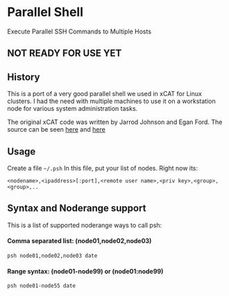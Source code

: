 # Parallel Shell

Execute Parallel SSH Commands to Multiple Hosts

## NOT READY FOR USE YET

## History

This is a port of a very good parallel shell we used in xCAT
for Linux clusters.  I had the need with multiple machines to 
use it on a workstation node for various system administration
tasks. 

The original xCAT code was written by Jarrod Johnson and Egan Ford.
The source can be seen [here](https://sourceforge.net/p/xcat/xcat-core/ci/master/tree/xCAT-client/bin/psh)
and [here](https://sourceforge.net/p/xcat/xcat-core/ci/master/tree/perl-xCAT/xCAT/NodeRange.pm)

## Usage

Create a file ```~/.psh```
In this file, put your list of nodes.  Right now its: 
```
<nodename>,<ipaddress>[:port],<remote user name>,<priv key>,<group>,<group>,..
```

## Syntax and Noderange support

This is a list of supported noderange ways to call psh: 

#### Comma separated list: (node01,node02,node03)

```
psh node01,node02,node03 date
```

#### Range syntax: (node01-node99) or (node01:node99)

```
psh node01-node55 date
```

